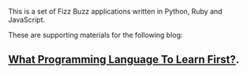 This is a set of Fizz Buzz applications written in Python, Ruby and JavaScript.

These are supporting materials for the following blog:

## [What Programming Language To Learn First?](https://ianrobinson.net/what-programming-language-to-learn-first/).
